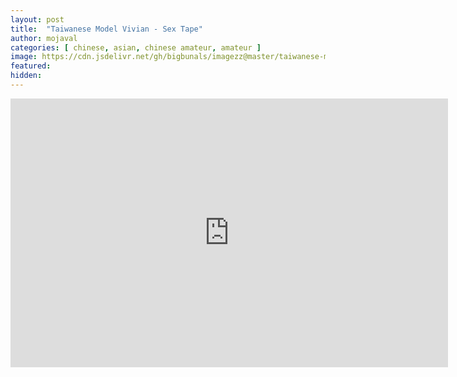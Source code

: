 ```yaml
---
layout: post
title:  "Taiwanese Model Vivian - Sex Tape"
author: mojaval
categories: [ chinese, asian, chinese amateur, amateur ]
image: https://cdn.jsdelivr.net/gh/bigbunals/imagezz@master/taiwanese-model-vivian-sex-tape___4511fa5cc70be55f73f4a311681a0a19278480c9.mp4.jpg
featured: 
hidden: 
---
```


<iframe src="https://openload.co/embed/JvSkKz5z0eY/taiwanese-model-vivian-sex-tape___4511fa5cc70be55f73f4a311681a0a19278480c9.mp4" scrolling="no" frameborder="0" width="700" height="430" allowfullscreen="true" webkitallowfullscreen="true" mozallowfullscreen="true"></iframe>